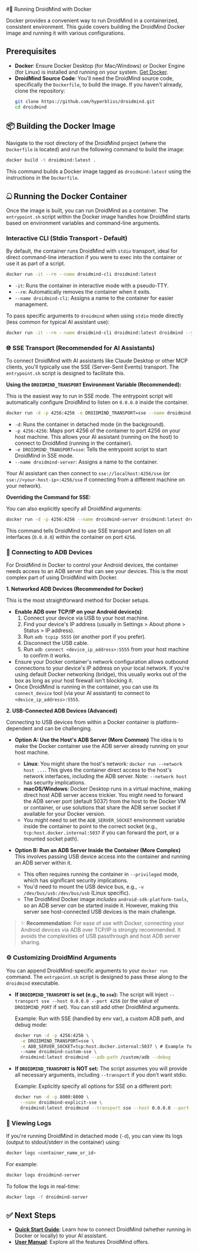 #🐳 Running DroidMind with Docker

Docker provides a convenient way to run DroidMind in a containerized, consistent environment. This guide covers building the DroidMind Docker image and running it with various configurations.

## Prerequisites

- **Docker**: Ensure Docker Desktop (for Mac/Windows) or Docker Engine (for Linux) is installed and running on your system. [Get Docker](https://docs.docker.com/get-docker/).
- **DroidMind Source Code**: You'll need the DroidMind source code, specifically the `Dockerfile`, to build the image. If you haven't already, clone the repository:
  ```bash
  git clone https://github.com/hyperbliss/droidmind.git
  cd droidmind
  ```

## 📦 Building the Docker Image

Navigate to the root directory of the DroidMind project (where the `Dockerfile` is located) and run the following command to build the image:

```bash
docker build -t droidmind:latest .
```

This command builds a Docker image tagged as `droidmind:latest` using the instructions in the `Dockerfile`.

## ධ Running the Docker Container

Once the image is built, you can run DroidMind as a container. The `entrypoint.sh` script within the Docker image handles how DroidMind starts based on environment variables and command-line arguments.

### Interactive CLI (Stdio Transport - Default)

By default, the container runs DroidMind with `stdio` transport, ideal for direct command-line interaction if you were to exec into the container or use it as part of a script.

```bash
docker run -it --rm --name droidmind-cli droidmind:latest
```

- `-it`: Runs the container in interactive mode with a pseudo-TTY.
- `--rm`: Automatically removes the container when it exits.
- `--name droidmind-cli`: Assigns a name to the container for easier management.

To pass specific arguments to `droidmind` when using `stdio` mode directly (less common for typical AI assistant use):

```bash
docker run -it --rm --name droidmind-cli droidmind:latest droidmind --your-stdio-options
```

### 🌐 SSE Transport (Recommended for AI Assistants)

To connect DroidMind with AI assistants like Claude Desktop or other MCP clients, you'll typically use the SSE (Server-Sent Events) transport. The `entrypoint.sh` script is designed to facilitate this.

**Using the `DROIDMIND_TRANSPORT` Environment Variable (Recommended):**

This is the easiest way to run in SSE mode. The entrypoint script will automatically configure DroidMind to listen on `0.0.0.0` inside the container.

```bash
docker run -d -p 4256:4256 -e DROIDMIND_TRANSPORT=sse --name droidmind-server droidmind:latest
```

- `-d`: Runs the container in detached mode (in the background).
- `-p 4256:4256`: Maps port 4256 of the container to port 4256 on your host machine. This allows your AI assistant (running on the host) to connect to DroidMind (running in the container).
- `-e DROIDMIND_TRANSPORT=sse`: Tells the entrypoint script to start DroidMind in SSE mode.
- `--name droidmind-server`: Assigns a name to the container.

Your AI assistant can then connect to `sse://localhost:4256/sse` (or `sse://<your-host-ip>:4256/sse` if connecting from a different machine on your network).

**Overriding the Command for SSE:**

You can also explicitly specify all DroidMind arguments:

```bash
docker run -d -p 4256:4256 --name droidmind-server droidmind:latest droidmind --transport sse --host 0.0.0.0 --port 4256
```

This command tells DroidMind to use SSE transport and listen on all interfaces (`0.0.0.0`) within the container on port `4256`.

### 🔌 Connecting to ADB Devices

For DroidMind in Docker to control your Android devices, the container needs access to an ADB server that can see your devices. This is the most complex part of using DroidMind with Docker.

**1. Networked ADB Devices (Recommended for Docker)**

This is the most straightforward method for Docker setups.

- **Enable ADB over TCP/IP on your Android device(s)**:
  1.  Connect your device via USB to your host machine.
  2.  Find your device's IP address (usually in Settings > About phone > Status > IP address).
  3.  Run `adb tcpip 5555` (or another port if you prefer).
  4.  Disconnect the USB cable.
  5.  Run `adb connect <device_ip_address>:5555` from your host machine to confirm it works.
- Ensure your Docker container's network configuration allows outbound connections to your device's IP address on your local network. If you're using default Docker networking (bridge), this usually works out of the box as long as your host firewall isn't blocking it.
- Once DroidMind is running in the container, you can use its `connect_device` tool (via your AI assistant) to connect to `<device_ip_address>:5555`.

**2. USB-Connected ADB Devices (Advanced)**

Connecting to USB devices from within a Docker container is platform-dependent and can be challenging.

- **Option A: Use the Host's ADB Server (More Common)**
  The idea is to make the Docker container use the ADB server already running on your host machine.

  - **Linux**: You might share the host's network: `docker run --network host ...`. This gives the container direct access to the host's network interfaces, including the ADB server. Note: `--network host` has security implications.
  - **macOS/Windows**: Docker Desktop runs in a virtual machine, making direct host ADB server access trickier. You might need to forward the ADB server port (default 5037) from the host to the Docker VM or container, or use solutions that share the ADB server socket if available for your Docker version.
  - You might need to set the `ADB_SERVER_SOCKET` environment variable inside the container to point to the correct socket (e.g., `tcp:host.docker.internal:5037` if you can forward the port, or a mounted socket path).

- **Option B: Run an ADB Server Inside the Container (More Complex)**
  This involves passing USB device access into the container and running an ADB server within it.
  - This often requires running the container in `--privileged` mode, which has significant security implications.
  - You'd need to mount the USB device bus, e.g., `-v /dev/bus/usb:/dev/bus/usb` (Linux specific).
  - The DroidMind Docker image _includes_ `android-sdk-platform-tools`, so an ADB server _can_ be started inside it. However, making this server see host-connected USB devices is the main challenge.

> ✨ **Recommendation**: For ease of use with Docker, connecting your Android devices via ADB over TCP/IP is strongly recommended. It avoids the complexities of USB passthrough and host ADB server sharing.

### ⚙️ Customizing DroidMind Arguments

You can append DroidMind-specific arguments to your `docker run` command. The `entrypoint.sh` script is designed to pass these along to the `droidmind` executable.

- **If `DROIDMIND_TRANSPORT` is set (e.g., to `sse`):** The script will inject `--transport sse --host 0.0.0.0 --port 4256` (or the value of `DROIDMIND_PORT` if set). You can still add other DroidMind arguments.

  Example: Run with SSE (handled by env var), a custom ADB path, and debug mode:

  ```bash
  docker run -d -p 4256:4256 \
    -e DROIDMIND_TRANSPORT=sse \
    -e ADB_SERVER_SOCKET=tcp:host.docker.internal:5037 \ # Example for host ADB on Mac/Win
    --name droidmind-custom-sse \
    droidmind:latest droidmind --adb-path /custom/adb --debug
  ```

- **If `DROIDMIND_TRANSPORT` is NOT set:** The script assumes you will provide all necessary arguments, including `--transport` if you don't want stdio.

  Example: Explicitly specify all options for SSE on a different port:

  ```bash
  docker run -d -p 8000:8000 \
    --name droidmind-explicit-sse \
    droidmind:latest droidmind --transport sse --host 0.0.0.0 --port 8000 --log-level DEBUG
  ```

### 📜 Viewing Logs

If you're running DroidMind in detached mode (`-d`), you can view its logs (output to stdout/stderr in the container) using:

```bash
docker logs <container_name_or_id>
```

For example:

```bash
docker logs droidmind-server
```

To follow the logs in real-time:

```bash
docker logs -f droidmind-server
```

## ✅ Next Steps

- **[Quick Start Guide](quickstart.md)**: Learn how to connect DroidMind (whether running in Docker or locally) to your AI assistant.
- **[User Manual](user_manual/index.md)**: Explore all the features DroidMind offers.
